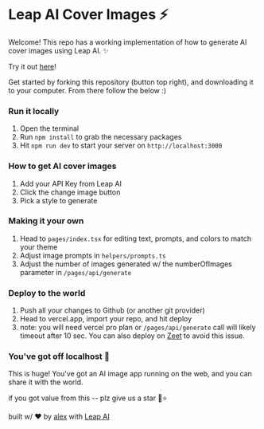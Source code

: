 # Leap AI Cover Images ⚡️

Welcome! This repo has a working implementation of how to generate AI cover images using Leap AI. ✨

Try it out [here](https://ai-cover-images.vercel.app/)!

Get started by forking this repository (button top right), and downloading it to your computer. From there follow the below :)

### Run it locally

1. Open the terminal
2. Run `npm install` to grab the necessary packages
3. Hit `npm run dev` to start your server on `http://localhost:3000`

### How to get AI cover images

1. Add your API Key from Leap AI
2. Click the change image button
3. Pick a style to generate

### Making it your own

1. Head to `pages/index.tsx` for editing text, prompts, and colors to match your theme
2. Adjust image prompts in `helpers/prompts.ts`
3. Adjust the number of images generated w/ the numberOfImages parameter in `/pages/api/generate`

### Deploy to the world

1. Push all your changes to Github (or another git provider)
2. Head to vercel.app, import your repo, and hit deploy
3. note: you will need vercel pro plan or `/pages/api/generate` call will likely timeout after 10 sec. You can also deploy on [Zeet](https://zeet.co/) to avoid this issue.

### You've got off localhost 👏

This is huge! You've got an AI image app running on the web, and you can share it with the world.

if you got value from this -- plz give us a star 🙂⭐

built w/ ❤️ by [alex](https://twitter.com/thealexshaq) with [Leap AI](https://tryleap.ai)
